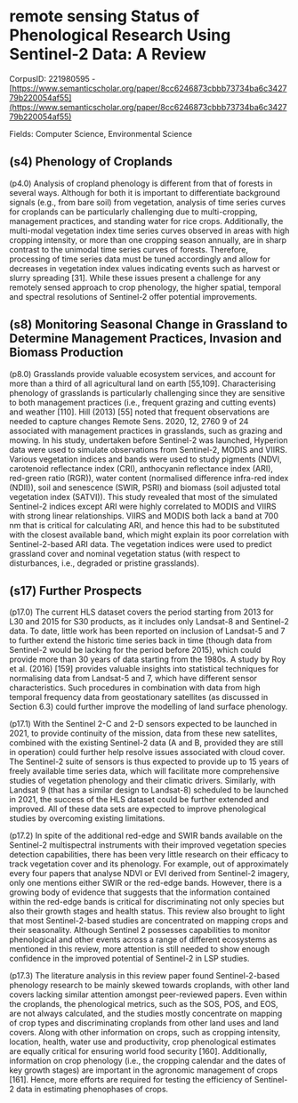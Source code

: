 # remote sensing Status of Phenological Research Using Sentinel-2 Data: A Review

CorpusID: 221980595 - [https://www.semanticscholar.org/paper/8cc6246873cbbb73734ba6c342779b220054af55](https://www.semanticscholar.org/paper/8cc6246873cbbb73734ba6c342779b220054af55)

Fields: Computer Science, Environmental Science

## (s4) Phenology of Croplands
(p4.0) Analysis of cropland phenology is different from that of forests in several ways. Although for both it is important to differentiate background signals (e.g., from bare soil) from vegetation, analysis of time series curves for croplands can be particularly challenging due to multi-cropping, management practices, and standing water for rice crops. Additionally, the multi-modal vegetation index time series curves observed in areas with high cropping intensity, or more than one cropping season annually, are in sharp contrast to the unimodal time series curves of forests. Therefore, processing of time series data must be tuned accordingly and allow for decreases in vegetation index values indicating events such as harvest or slurry spreading [31]. While these issues present a challenge for any remotely sensed approach to crop phenology, the higher spatial, temporal and spectral resolutions of Sentinel-2 offer potential improvements.
## (s8) Monitoring Seasonal Change in Grassland to Determine Management Practices, Invasion and Biomass Production
(p8.0) Grasslands provide valuable ecosystem services, and account for more than a third of all agricultural land on earth [55,109]. Characterising phenology of grasslands is particularly challenging since they are sensitive to both management practices (i.e., frequent grazing and cutting events) and weather [110]. Hill (2013) [55] noted that frequent observations are needed to capture changes Remote Sens. 2020, 12, 2760 9 of 24 associated with management practices in grasslands, such as grazing and mowing. In his study, undertaken before Sentinel-2 was launched, Hyperion data were used to simulate observations from Sentinel-2, MODIS and VIIRS. Various vegetation indices and bands were used to study pigments (NDVI, carotenoid reflectance index (CRI), anthocyanin reflectance index (ARI), red-green ratio (RGR)), water content (normalised difference infra-red index (NDII)), soil and senescence (SWIR, PSRI) and biomass (soil adjusted total vegetation index (SATVI)). This study revealed that most of the simulated Sentinel-2 indices except ARI were highly correlated to MODIS and VIIRS with strong linear relationships. VIIRS and MODIS both lack a band at 700 nm that is critical for calculating ARI, and hence this had to be substituted with the closest available band, which might explain its poor correlation with Sentinel-2-based ARI data. The vegetation indices were used to predict grassland cover and nominal vegetation status (with respect to disturbances, i.e., degraded or pristine grasslands).
## (s17) Further Prospects
(p17.0) The current HLS dataset covers the period starting from 2013 for L30 and 2015 for S30 products, as it includes only Landsat-8 and Sentinel-2 data. To date, little work has been reported on inclusion of Landsat-5 and 7 to further extend the historic time series back in time (though data from Sentinel-2 would be lacking for the period before 2015), which could provide more than 30 years of data starting from the 1980s. A study by Roy et al. (2016) [159] provides valuable insights into statistical techniques for normalising data from Landsat-5 and 7, which have different sensor characteristics. Such procedures in combination with data from high temporal frequency data from geostationary satellites (as discussed in Section 6.3) could further improve the modelling of land surface phenology.

(p17.1) With the Sentinel 2-C and 2-D sensors expected to be launched in 2021, to provide continuity of the mission, data from these new satellites, combined with the existing Sentinel-2 data (A and B, provided they are still in operation) could further help resolve issues associated with cloud cover. The Sentinel-2 suite of sensors is thus expected to provide up to 15 years of freely available time series data, which will facilitate more comprehensive studies of vegetation phenology and their climatic drivers. Similarly, with Landsat 9 (that has a similar design to Landsat-8) scheduled to be launched in 2021, the success of the HLS dataset could be further extended and improved. All of these data sets are expected to improve phenological studies by overcoming existing limitations.

(p17.2) In spite of the additional red-edge and SWIR bands available on the Sentinel-2 multispectral instruments with their improved vegetation species detection capabilities, there has been very little research on their efficacy to track vegetation cover and its phenology. For example, out of approximately every four papers that analyse NDVI or EVI derived from Sentinel-2 imagery, only one mentions either SWIR or the red-edge bands. However, there is a growing body of evidence that suggests that the information contained within the red-edge bands is critical for discriminating not only species but also their growth stages and health status. This review also brought to light that most Sentinel-2-based studies are concentrated on mapping crops and their seasonality. Although Sentinel 2 possesses capabilities to monitor phenological and other events across a range of different ecosystems as mentioned in this review, more attention is still needed to show enough confidence in the improved potential of Sentinel-2 in LSP studies.

(p17.3) The literature analysis in this review paper found Sentinel-2-based phenology research to be mainly skewed towards croplands, with other land covers lacking similar attention amongst peer-reviewed papers. Even within the croplands, the phenological metrics, such as the SOS, POS, and EOS, are not always calculated, and the studies mostly concentrate on mapping of crop types and discriminating croplands from other land uses and land covers. Along with other information on crops, such as cropping intensity, location, health, water use and productivity, crop phenological estimates are equally critical for ensuring world food security [160]. Additionally, information on crop phenology (i.e., the cropping calendar and the dates of key growth stages) are important in the agronomic management of crops [161]. Hence, more efforts are required for testing the efficiency of Sentinel-2 data in estimating phenophases of crops.
